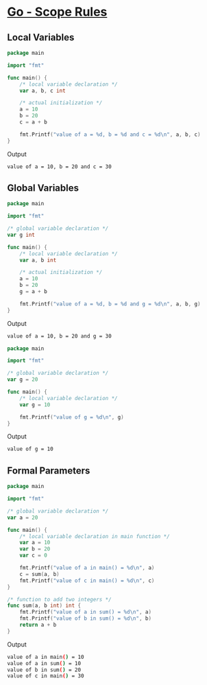 # [Go - Scope Rules](https://www.tutorialspoint.com/go/go_scope_rules.htm)

## Local Variables

```go
package main

import "fmt"

func main() {
    /* local variable declaration */
    var a, b, c int

    /* actual initialization */
    a = 10
    b = 20
    c = a + b

    fmt.Printf("value of a = %d, b = %d and c = %d\n", a, b, c)
}
```

Output

```bash
value of a = 10, b = 20 and c = 30
```

## Global Variables

```go
package main

import "fmt"

/* global variable declaration */
var g int

func main() {
    /* local variable declaration */
    var a, b int

    /* actual initialization */
    a = 10
    b = 20
    g = a + b

    fmt.Printf("value of a = %d, b = %d and g = %d\n", a, b, g)
}
```

Output

```bash
value of a = 10, b = 20 and g = 30
```

```go
package main

import "fmt"

/* global variable declaration */
var g = 20

func main() {
    /* local variable declaration */
    var g = 10

    fmt.Printf("value of g = %d\n", g)
}
```

Output

```bash
value of g = 10
```

## Formal Parameters

```go
package main

import "fmt"

/* global variable declaration */
var a = 20

func main() {
    /* local variable declaration in main function */
    var a = 10
    var b = 20
    var c = 0

    fmt.Printf("value of a in main() = %d\n", a)
    c = sum(a, b)
    fmt.Printf("value of c in main() = %d\n", c)
}

/* function to add two integers */
func sum(a, b int) int {
    fmt.Printf("value of a in sum() = %d\n", a)
    fmt.Printf("value of b in sum() = %d\n", b)
    return a + b
}
```

Output

```bash
value of a in main() = 10
value of a in sum() = 10
value of b in sum() = 20
value of c in main() = 30
```